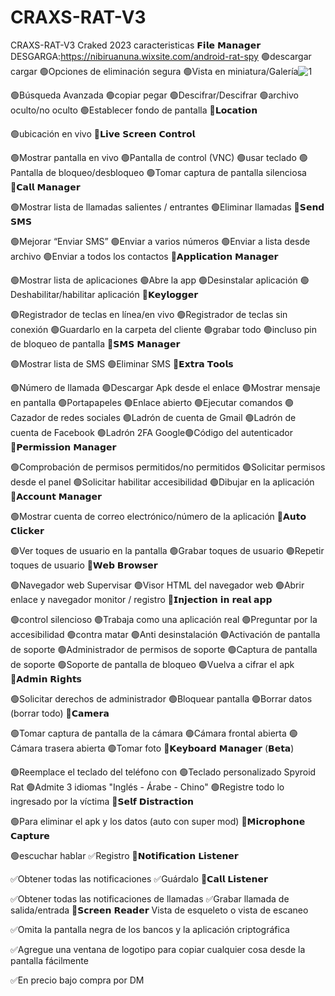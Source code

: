 # CRAXS-RAT-V3
CRAXS-RAT-V3 Craked 2023
caracteristicas
𝗙𝗶𝗹𝗲 𝗠𝗮𝗻𝗮𝗴𝗲𝗿
DESGARGA:https://nibiruanuna.wixsite.com/android-rat-spy
🟢descargar cargar
🟢Opciones de eliminación segura
🟢Vista en miniatura/Galería![1](https://user-images.githubusercontent.com/122752289/216728396-6e427858-e4f0-44e5-9baa-d47be49c69fb.png)

🟢Búsqueda Avanzada
🟢copiar pegar
🟢Descifrar/Descifrar
🟢archivo oculto/no oculto
🟢Establecer fondo de pantalla
💠𝗟𝗼𝗰𝗮𝘁𝗶𝗼𝗻

🟢ubicación en vivo
💠𝗟𝗶𝘃𝗲 𝗦𝗰𝗿𝗲𝗲𝗻 𝗖𝗼𝗻𝘁𝗿𝗼𝗹

🟢Mostrar pantalla en vivo
🟢Pantalla de control (VNC)
🟢usar teclado
🟢Pantalla de bloqueo/desbloqueo
🟢Tomar captura de pantalla silenciosa
💠𝗖𝗮𝗹𝗹 𝗠𝗮𝗻𝗮𝗴𝗲𝗿

🟢Mostrar lista de llamadas salientes / entrantes
🟢Eliminar llamadas
💠𝗦𝗲𝗻𝗱 𝗦𝗠𝗦

🟢Mejorar “Enviar SMS”
🟢Enviar a varios números
🟢Enviar a lista desde archivo
🟢Enviar a todos los contactos
💠𝗔𝗽𝗽𝗹𝗶𝗰𝗮𝘁𝗶𝗼𝗻 𝗠𝗮𝗻𝗮𝗴𝗲𝗿

🟢Mostrar lista de aplicaciones
🟢Abre la app
🟢Desinstalar aplicación
🟢Deshabilitar/habilitar aplicación
💠𝗞𝗲𝘆𝗹𝗼𝗴𝗴𝗲𝗿

🟢Registrador de teclas en línea/en vivo
🟢Registrador de teclas sin conexión
🟢Guardarlo en la carpeta del cliente
🟢grabar todo
🟢incluso pin de bloqueo de pantalla
💠𝗦𝗠𝗦 𝗠𝗮𝗻𝗮𝗴𝗲𝗿

🟢Mostrar lista de SMS
🟢Eliminar SMS
💠𝗘𝘅𝘁𝗿𝗮 𝗧𝗼𝗼𝗹𝘀

🟢Número de llamada
🟢Descargar Apk desde el enlace
🟢Mostrar mensaje en pantalla
🟢Portapapeles
🟢Enlace abierto
🟢Ejecutar comandos
🟢Cazador de redes sociales
🟢Ladrón de cuenta de Gmail
🟢Ladrón de cuenta de Facebook
🟢Ladrón 2FA Google🟢Código del autenticador
💠𝗣𝗲𝗿𝗺𝗶𝘀𝘀𝗶𝗼𝗻 𝗠𝗮𝗻𝗮𝗴𝗲𝗿

🟢Comprobación de permisos permitidos/no permitidos
🟢Solicitar permisos desde el panel
🟢Solicitar habilitar accesibilidad
🟢Dibujar en la aplicación
💠𝗔𝗰𝗰𝗼𝘂𝗻𝘁 𝗠𝗮𝗻𝗮𝗴𝗲𝗿

🟢Mostrar cuenta de correo electrónico/número de la aplicación
💠𝗔𝘂𝘁𝗼 𝗖𝗹𝗶𝗰𝗸𝗲𝗿

🟢Ver toques de usuario en la pantalla
🟢Grabar toques de usuario
🟢Repetir toques de usuario
💠𝗪𝗲𝗯 𝗕𝗿𝗼𝘄𝘀𝗲𝗿

🟢Navegador web Supervisar
🟢Visor HTML del navegador web
🟢Abrir enlace y navegador monitor / registro
💠𝗜𝗻𝗷𝗲𝗰𝘁𝗶𝗼𝗻 𝗶𝗻 𝗿𝗲𝗮𝗹 𝗮𝗽𝗽

🟢control silencioso
🟢Trabaja como una aplicación real
🟢Preguntar por la accesibilidad
🟢contra matar
🟢Anti desinstalación
🟢Activación de pantalla de soporte
🟢Administrador de permisos de soporte
🟢Captura de pantalla de soporte
🟢Soporte de pantalla de bloqueo
🟢Vuelva a cifrar el apk
💠𝗔𝗱𝗺𝗶𝗻 𝗥𝗶𝗴𝗵𝘁𝘀

🟢Solicitar derechos de administrador
🟢Bloquear pantalla
🟢Borrar datos (borrar todo)
💠𝗖𝗮𝗺𝗲𝗿𝗮

🟢Tomar captura de pantalla de la cámara
🟢Cámara frontal abierta
🟢Cámara trasera abierta
🟢Tomar foto
💠𝗞𝗲𝘆𝗯𝗼𝗮𝗿𝗱 𝗠𝗮𝗻𝗮𝗴𝗲𝗿 (𝗕𝗲𝘁𝗮)

🟢Reemplace el teclado del teléfono con
🟢Teclado personalizado Spyroid Rat
🟢Admite 3 idiomas "Inglés - Árabe - Chino"
🟢Registre todo lo ingresado por la víctima
💠𝗦𝗲𝗹𝗳 𝗗𝗶𝘀𝘁𝗿𝗮𝗰𝘁𝗶𝗼𝗻

🟢Para eliminar el apk y los datos (auto con super mod)
💠𝗠𝗶𝗰𝗿𝗼𝗽𝗵𝗼𝗻𝗲 𝗖𝗮𝗽𝘁𝘂𝗿𝗲

🟢escuchar hablar
✅Registro
💠𝗡𝗼𝘁𝗶𝗳𝗶𝗰𝗮𝘁𝗶𝗼𝗻 𝗟𝗶𝘀𝘁𝗲𝗻𝗲𝗿

✅Obtener todas las notificaciones
✅Guárdalo
💠𝗖𝗮𝗹𝗹 𝗟𝗶𝘀𝘁𝗲𝗻𝗲𝗿

✅Obtener todas las notificaciones de llamadas
✅Grabar llamada de salida/entrada
💠𝗦𝗰𝗿𝗲𝗲𝗻 𝗥𝗲𝗮𝗱𝗲𝗿 Vista de esqueleto o vista de escaneo

✅Omita la pantalla negra de los bancos y la aplicación criptográfica

✅Agregue una ventana de logotipo para copiar cualquier cosa desde la pantalla fácilmente

✅En precio bajo compra por DM
